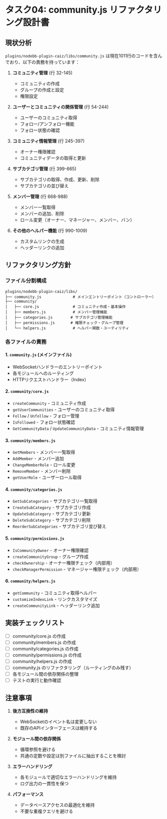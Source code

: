# タスク04: community.js リファクタリング設計書

## 現状分析

`plugins/nodebb-plugin-caiz/libs/community.js` は現在1011行のコードを含んでおり、以下の責務を持っています：

1. **コミュニティ管理** (行 32-145)
   - コミュニティの作成
   - グループの作成と設定
   - 権限設定

2. **ユーザーとコミュニティの関係管理** (行 54-244)
   - ユーザーのコミュニティ取得
   - フォロー/アンフォロー機能
   - フォロー状態の確認

3. **コミュニティ情報管理** (行 245-397)
   - オーナー権限確認
   - コミュニティデータの取得と更新

4. **サブカテゴリ管理** (行 399-665)
   - サブカテゴリの取得、作成、更新、削除
   - サブカテゴリの並び替え

5. **メンバー管理** (行 668-988)
   - メンバー一覧取得
   - メンバーの追加、削除
   - ロール変更（オーナー、マネージャー、メンバー、バン）

6. **その他のヘルパー機能** (行 990-1009)
   - カスタムリンクの生成
   - ヘッダーリンクの追加

## リファクタリング方針

### ファイル分割構成

```
plugins/nodebb-plugin-caiz/libs/
├── community.js              # メインエントリーポイント（コントローラー）
├── community/
│   ├── core.js               # コミュニティ作成・基本操作
│   ├── members.js            # メンバー管理機能
│   ├── categories.js        # サブカテゴリ管理機能
│   ├── permissions.js       # 権限チェック・グループ管理
│   └── helpers.js            # ヘルパー関数・ユーティリティ
```

### 各ファイルの責務

#### 1. `community.js` (メインファイル)
- WebSocketハンドラーのエントリーポイント
- 各モジュールへのルーティング
- HTTPリクエストハンドラー（Index）

#### 2. `community/core.js`
- `createCommunity` - コミュニティ作成
- `getUserCommunities` - ユーザーのコミュニティ取得
- `Follow` / `Unfollow` - フォロー管理
- `IsFollowed` - フォロー状態確認
- `GetCommunityData` / `UpdateCommunityData` - コミュニティ情報管理

#### 3. `community/members.js`
- `GetMembers` - メンバー一覧取得
- `AddMember` - メンバー追加
- `ChangeMemberRole` - ロール変更
- `RemoveMember` - メンバー削除
- `getUserRole` - ユーザーロール取得

#### 4. `community/categories.js`
- `GetSubCategories` - サブカテゴリ一覧取得
- `CreateSubCategory` - サブカテゴリ作成
- `UpdateSubCategory` - サブカテゴリ更新
- `DeleteSubCategory` - サブカテゴリ削除
- `ReorderSubCategories` - サブカテゴリ並び替え

#### 5. `community/permissions.js`
- `IsCommunityOwner` - オーナー権限確認
- `createCommunityGroup` - グループ作成
- `checkOwnership` - オーナー権限チェック（内部用）
- `checkManagerPermission` - マネージャー権限チェック（内部用）

#### 6. `community/helpers.js`
- `getCommunity` - コミュニティ取得ヘルパー
- `customizeIndexLink` - リンクカスタマイズ
- `createCommunityLink` - ヘッダーリンク追加

## 実装チェックリスト

- [ ] community/core.js の作成
- [ ] community/members.js の作成
- [ ] community/categories.js の作成
- [ ] community/permissions.js の作成
- [ ] community/helpers.js の作成
- [ ] community.js のリファクタリング（ルーティングのみ残す）
- [ ] 各モジュール間の依存関係の整理
- [ ] テストの実行と動作確認

## 注意事項

1. **後方互換性の維持**
   - WebSocketのイベント名は変更しない
   - 既存のAPIインターフェースは維持する

2. **モジュール間の依存関係**
   - 循環参照を避ける
   - 共通の定数や設定は別ファイルに抽出することを検討

3. **エラーハンドリング**
   - 各モジュールで適切なエラーハンドリングを維持
   - ログ出力の一貫性を保つ

4. **パフォーマンス**
   - データベースアクセスの最適化を維持
   - 不要な重複クエリを避ける
